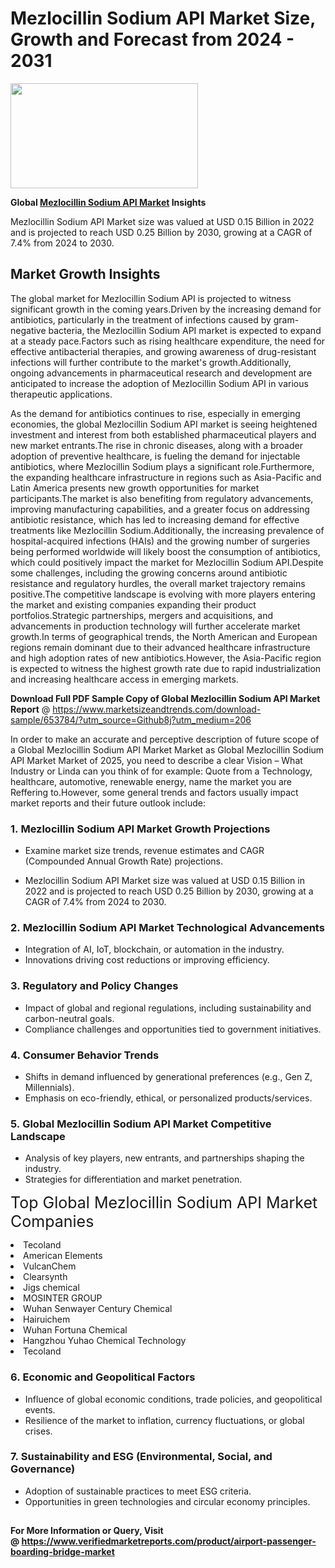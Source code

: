 <H1>Mezlocillin Sodium API Market Size, Growth and Forecast from 2024 - 2031</H1><img class="aligncenter size-medium wp-image-584254" src="https://thirdeyenews.in/wp-content/uploads/2024/09/Global-Market-Research-300x168.jpeg" alt="" width="300" height="168" /><p><strong>Global&nbsp;<a href="https://www.marketsizeandtrends.com/download-sample/653784/?utm_source=Github8j?utm_medium=206">Mezlocillin Sodium API Market</a> Insights</strong></p><p>Mezlocillin Sodium API Market size was valued at USD 0.15 Billion in 2022 and is projected to reach USD 0.25 Billion by 2030, growing at a CAGR of 7.4% from 2024 to 2030.</p><p><h2>Market Growth Insights</h2> <p>The global market for Mezlocillin Sodium API is projected to witness significant growth in the coming years.Driven by the increasing demand for antibiotics, particularly in the treatment of infections caused by gram-negative bacteria, the Mezlocillin Sodium API market is expected to expand at a steady pace.Factors such as rising healthcare expenditure, the need for effective antibacterial therapies, and growing awareness of drug-resistant infections will further contribute to the market's growth.Additionally, ongoing advancements in pharmaceutical research and development are anticipated to increase the adoption of Mezlocillin Sodium API in various therapeutic applications.</p> <p>As the demand for antibiotics continues to rise, especially in emerging economies, the global Mezlocillin Sodium API market is seeing heightened investment and interest from both established pharmaceutical players and new market entrants.The rise in chronic diseases, along with a broader adoption of preventive healthcare, is fueling the demand for injectable antibiotics, where Mezlocillin Sodium plays a significant role.Furthermore, the expanding healthcare infrastructure in regions such as Asia-Pacific and Latin America presents new growth opportunities for market participants.The market is also benefiting from regulatory advancements, improving manufacturing capabilities, and a greater focus on addressing antibiotic resistance, which has led to increasing demand for effective treatments like Mezlocillin Sodium.Additionally, the increasing prevalence of hospital-acquired infections (HAIs) and the growing number of surgeries being performed worldwide will likely boost the consumption of antibiotics, which could positively impact the market for Mezlocillin Sodium API.Despite some challenges, including the growing concerns around antibiotic resistance and regulatory hurdles, the overall market trajectory remains positive.The competitive landscape is evolving with more players entering the market and existing companies expanding their product portfolios.Strategic partnerships, mergers and acquisitions, and advancements in production technology will further accelerate market growth.In terms of geographical trends, the North American and European regions remain dominant due to their advanced healthcare infrastructure and high adoption rates of new antibiotics.However, the Asia-Pacific region is expected to witness the highest growth rate due to rapid industrialization and increasing healthcare access in emerging markets.<p><span class=""><strong>Download Full PDF Sample Copy of Global Mezlocillin Sodium API Market Report</strong> @ <a href="https://www.marketsizeandtrends.com/download-sample/653784/?utm_source=Github8j?utm_medium=206" target="_blank">https://www.marketsizeandtrends.com/download-sample/653784/?utm_source=Github8j?utm_medium=206</a></span></p><p>In order to make an accurate and perceptive description of future scope of a Global&nbsp;Mezlocillin Sodium API Market Market as Global&nbsp;Mezlocillin Sodium API Market Market of 2025, you need to describe a clear Vision &ndash; What Industry or Linda can you think of for example: Quote from a Technology, healthcare, automotive, renewable energy, name the market you are Reffering to.However, some general trends and factors usually impact market reports and their future outlook include:</p><h3>1.&nbsp;<strong>Mezlocillin Sodium API Market Growth Projections</strong></h3><ul><li>Examine market size trends, revenue estimates and CAGR (Compounded Annual Growth Rate) projections.</li><li><p>Mezlocillin Sodium API Market size was valued at USD 0.15 Billion in 2022 and is projected to reach USD 0.25 Billion by 2030, growing at a CAGR of 7.4% from 2024 to 2030.</p></li></ul><h3>2.&nbsp;<strong>Mezlocillin Sodium API Market Technological Advancements</strong></h3><ul><li>Integration of AI, IoT, blockchain, or automation in the industry.</li><li>Innovations driving cost reductions or improving efficiency.</li></ul><h3>3.&nbsp;<strong>Regulatory and Policy Changes</strong></h3><ul><li>Impact of global and regional regulations, including sustainability and carbon-neutral goals.</li><li>Compliance challenges and opportunities tied to government initiatives.</li></ul><h3>4.&nbsp;<strong>Consumer Behavior Trends</strong></h3><ul><li>Shifts in demand influenced by generational preferences (e.g., Gen Z, Millennials).</li><li>Emphasis on eco-friendly, ethical, or personalized products/services.</li></ul><h3>5.&nbsp;<strong>Global Mezlocillin Sodium API Market Competitive Landscape</strong></h3><ul><li>Analysis of key players, new entrants, and partnerships shaping the industry.</li><li>Strategies for differentiation and market penetration.</li></ul><p data-pm-slice="1 1 []"><span style="color: inherit; font-family: inherit; font-size: 25px;">Top Global Mezlocillin Sodium API Market Companies</span></p><div class="" data-test-id=""><p><li>Tecoland</li><li> American Elements</li><li> VulcanChem</li><li> Clearsynth</li><li> Jigs chemical</li><li> MOSINTER GROUP</li><li> Wuhan Senwayer Century Chemical</li><li> Hairuichem</li><li> Wuhan Fortuna Chemical</li><li> Hangzhou Yuhao Chemical Technology</li><li> Tecoland</li></p></div><h3>6.&nbsp;<strong>Economic and Geopolitical Factors</strong></h3><ul><li>Influence of global economic conditions, trade policies, and geopolitical events.</li><li>Resilience of the market to inflation, currency fluctuations, or global crises.</li></ul><h3>7.&nbsp;<strong>Sustainability and ESG (Environmental, Social, and Governance)</strong></h3><ul><li>Adoption of sustainable practices to meet ESG criteria.</li><li>Opportunities in green technologies and circular economy principles.</li></ul><h2><strong style="font-size: 14px;">For More Information or Query, Visit @&nbsp;</strong><a style="background-color: #ffffff; font-size: 14px;" href="https://www.marketsizeandtrends.com/report/mezlocillin-sodium-api-market/" target="_blank">https://www.verifiedmarketreports.com/product/airport-passenger-boarding-bridge-market</a></h2>